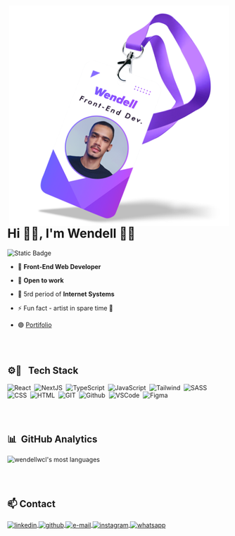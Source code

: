 <img align="right" height="500em" src="https://github.com/wendellwcl/wendellwcl/blob/main/wendellwcl.png"/>
<h1 align="left">Hi 🖐🏼, I'm Wendell 🤙🏼</h1>

![Static Badge](https://img.shields.io/badge/DEV-Front--End-8c52ff)

- 🔮 **Front-End Web Developer**
  
- 🔎 **Open to work**

- 📕 5rd period of **Internet Systems**

- ⚡ Fun fact - artist in spare time 🎨

- 🟣 [Portifolio](https://wendellwcl.github.io)

<br><br>

## ⚙👾 &nbsp; Tech Stack

![React](https://img.shields.io/badge/React-61DAFB?style=for-the-badge&logo=react&logoColor=%23000)&nbsp;
![NextJS](https://img.shields.io/badge/NextJS-000?style=for-the-badge&logo=nextdotjs&logoColor=%23fff)&nbsp;
![TypeScript](https://img.shields.io/badge/TypeScript-3178C6?style=for-the-badge&logo=typescript&logoColor=%23fff)&nbsp;
![JavaScript](https://img.shields.io/badge/JavaScript-F7DF1E?style=for-the-badge&logo=javascript&logoColor=%23000)&nbsp;
![Tailwind](https://img.shields.io/badge/Tailwind-06B6D4?style=for-the-badge&logo=tailwindcss&logoColor=%23fff)&nbsp;
![SASS](https://img.shields.io/badge/Sass-CC6699?style=for-the-badge&logo=sass&logoColor=%23fff)&nbsp;
![CSS](https://img.shields.io/badge/CSS-1572B6?style=for-the-badge&logo=css3&logoColor=%23fff)&nbsp;
![HTML](https://img.shields.io/badge/HTML-E34F26?style=for-the-badge&logo=html5&logoColor=%23fff)&nbsp;
![GIT](https://img.shields.io/badge/GIT-F05032?style=for-the-badge&logo=git&logoColor=%23fff)&nbsp;
![Github](https://img.shields.io/badge/Github-%23181717?style=for-the-badge&logo=github&logoColor=%23fff)&nbsp;
![VSCode](https://img.shields.io/badge/VSCode-0076c6?style=for-the-badge&logoColor=%23fff)&nbsp;
![Figma](https://img.shields.io/badge/Figma-F24E1E?style=for-the-badge&logo=figma&logoColor=%23fff)&nbsp;

<br><br>

## 📊 &nbsp;GitHub Analytics

<p align="left">
<img width="400em" src="https://github-readme-stats.vercel.app/api/top-langs/?username=wendellwcl&layout=compact&title_color=8c52ff&text_color=8c52ff&border_color=8c52ff&bg_color=0d1117" alt="wendellwcl's most languages"/>
</p>

<br><br>

## 📫 Contact

<p align="left">
<a href="https://www.linkedin.com/in/wendellwcl/" target="_blank">
  <img align="center" src="https://img.shields.io/badge/LinkedIn-0077B5?style=for-the-badge&logo=linkedin&logoColor=white" alt="linkedin"/>
</a>
<a href="https://github.com/wendellwcl" target="_blank">
  <img align="center" src="https://img.shields.io/badge/GitHub-100000?style=for-the-badge&logo=github&logoColor=white" alt="github"/>
</a>
<a href="mailto:wendell.wcl19@gmail.com" target="_blank">
  <img align="center" src="https://img.shields.io/badge/-Gmail-ee4132?style=for-the-badge&logo=gmail&logoColor=white" alt="e-mail"/>
</a>
<a href="https://www.instagram.com/wendell.wcl/" target="_blank">
  <img align="center" src="https://img.shields.io/badge/Instagram-E4405F?style=for-the-badge&logo=instagram&logoColor=white" alt="instagram"/>
</a>
<a href="https://wa.me/5512988577185" target="_blank">
  <img align="center" src="https://img.shields.io/badge/WhatsApp-25D366?style=for-the-badge&logo=whatsapp&logoColor=white" alt="whatsapp"/>
</a>
</p>
